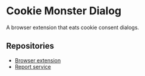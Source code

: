 # Cookie Monster Dialog

A browser extension that eats cookie consent dialogs.

## Repositories

- [Browser extension](/packages/browser-extension/)
- [Report service](/packages/report-service/)
